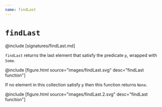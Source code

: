 ```yaml
---
name: findLast
---
```


# `findLast`

@include [signatures/findLast.md]

`findLast` returns the last element that satisfy the predicate `p`, wrapped with `Some`.

@include [figure.html source="images/findLast.svg" desc="findLast function"]

If no element in this collection satisfy `p` then this function returns `None`.

@include [figure.html source="images/findLast.2.svg" desc="findLast function"]
